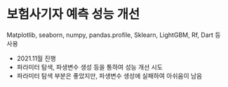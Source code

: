 # 보험사기자 예측 성능 개선
Matplotlib, seaborn, numpy, pandas.profile, Sklearn, LightGBM, Rf, Dart 등 사용
- 2021.11월 진행
- 파라미터 탐색, 파생변수 생성 등을 통하여 성능 개선 시도
- 파라미터 탐색 부분은 좋았지만, 파생변수 생성에 실패하여 아쉬움이 남음
